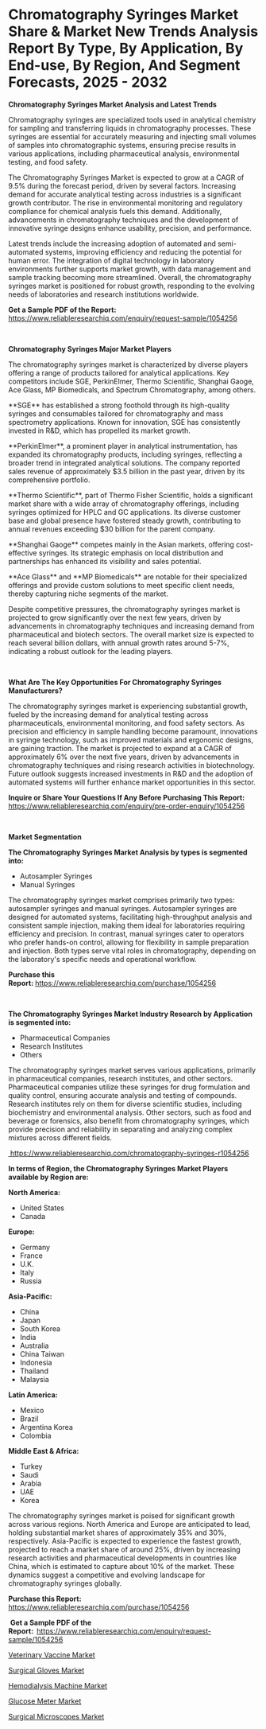 <p><h1>Chromatography Syringes Market Share & Market New Trends Analysis Report By Type, By Application, By End-use, By Region, And Segment Forecasts, 2025 - 2032</h1></p><p><strong>Chromatography Syringes Market Analysis and Latest Trends</strong></p>
<p><p>Chromatography syringes are specialized tools used in analytical chemistry for sampling and transferring liquids in chromatography processes. These syringes are essential for accurately measuring and injecting small volumes of samples into chromatographic systems, ensuring precise results in various applications, including pharmaceutical analysis, environmental testing, and food safety.</p><p>The Chromatography Syringes Market is expected to grow at a CAGR of 9.5% during the forecast period, driven by several factors. Increasing demand for accurate analytical testing across industries is a significant growth contributor. The rise in environmental monitoring and regulatory compliance for chemical analysis fuels this demand. Additionally, advancements in chromatography techniques and the development of innovative syringe designs enhance usability, precision, and performance.</p><p>Latest trends include the increasing adoption of automated and semi-automated systems, improving efficiency and reducing the potential for human error. The integration of digital technology in laboratory environments further supports market growth, with data management and sample tracking becoming more streamlined. Overall, the chromatography syringes market is positioned for robust growth, responding to the evolving needs of laboratories and research institutions worldwide.</p></p>
<p><strong>Get a Sample PDF of the Report:&nbsp;</strong> <a href="https://www.reliableresearchiq.com/enquiry/request-sample/1054256?utm_campaign=1141&utm_medium=2&utm_source=Github&utm_content=ia&utm_term=04032025&utm_id=chromatography-syringes">https://www.reliableresearchiq.com/enquiry/request-sample/1054256</a></p>
<p>&nbsp;</p>
<p><strong>Chromatography Syringes Major Market Players</strong></p>
<p><p>The chromatography syringes market is characterized by diverse players offering a range of products tailored for analytical applications. Key competitors include SGE, PerkinElmer, Thermo Scientific, Shanghai Gaoge, Ace Glass, MP Biomedicals, and Spectrum Chromatography, among others. </p><p>**SGE** has established a strong foothold through its high-quality syringes and consumables tailored for chromatography and mass spectrometry applications. Known for innovation, SGE has consistently invested in R&D, which has propelled its market growth. </p><p>**PerkinElmer**, a prominent player in analytical instrumentation, has expanded its chromatography products, including syringes, reflecting a broader trend in integrated analytical solutions. The company reported sales revenue of approximately $3.5 billion in the past year, driven by its comprehensive portfolio.</p><p>**Thermo Scientific**, part of Thermo Fisher Scientific, holds a significant market share with a wide array of chromatography offerings, including syringes optimized for HPLC and GC applications. Its diverse customer base and global presence have fostered steady growth, contributing to annual revenues exceeding $30 billion for the parent company.</p><p>**Shanghai Gaoge** competes mainly in the Asian markets, offering cost-effective syringes. Its strategic emphasis on local distribution and partnerships has enhanced its visibility and sales potential. </p><p>**Ace Glass** and **MP Biomedicals** are notable for their specialized offerings and provide custom solutions to meet specific client needs, thereby capturing niche segments of the market. </p><p>Despite competitive pressures, the chromatography syringes market is projected to grow significantly over the next few years, driven by advancements in chromatography techniques and increasing demand from pharmaceutical and biotech sectors. The overall market size is expected to reach several billion dollars, with annual growth rates around 5-7%, indicating a robust outlook for the leading players.</p></p>
<p>&nbsp;</p>
<p><strong>What Are The Key Opportunities For Chromatography Syringes Manufacturers?</strong></p>
<p><p>The chromatography syringes market is experiencing substantial growth, fueled by the increasing demand for analytical testing across pharmaceuticals, environmental monitoring, and food safety sectors. As precision and efficiency in sample handling become paramount, innovations in syringe technology, such as improved materials and ergonomic designs, are gaining traction. The market is projected to expand at a CAGR of approximately 6% over the next five years, driven by advancements in chromatography techniques and rising research activities in biotechnology. Future outlook suggests increased investments in R&D and the adoption of automated systems will further enhance market opportunities in this sector.</p></p>
<p><strong>Inquire or Share Your Questions If Any Before Purchasing This Report:</strong> <a href="https://www.reliableresearchiq.com/enquiry/pre-order-enquiry/1054256?utm_campaign=1141&utm_medium=2&utm_source=Github&utm_content=ia&utm_term=04032025&utm_id=chromatography-syringes">https://www.reliableresearchiq.com/enquiry/pre-order-enquiry/1054256</a></p>
<p>&nbsp;</p>
<p><strong>Market Segmentation</strong></p>
<p><strong>The Chromatography Syringes Market Analysis by types is segmented into:</strong></p>
<p><ul><li>Autosampler Syringes</li><li>Manual Syringes</li></ul></p>
<p><p>The chromatography syringes market comprises primarily two types: autosampler syringes and manual syringes. Autosampler syringes are designed for automated systems, facilitating high-throughput analysis and consistent sample injection, making them ideal for laboratories requiring efficiency and precision. In contrast, manual syringes cater to operators who prefer hands-on control, allowing for flexibility in sample preparation and injection. Both types serve vital roles in chromatography, depending on the laboratory's specific needs and operational workflow.</p></p>
<p><strong>Purchase this Report:&nbsp;</strong><a href="https://www.reliableresearchiq.com/purchase/1054256?utm_campaign=1141&utm_medium=2&utm_source=Github&utm_content=ia&utm_term=04032025&utm_id=chromatography-syringes">https://www.reliableresearchiq.com/purchase/1054256</a></p>
<p>&nbsp;</p>
<p><strong>The Chromatography Syringes Market Industry Research by Application is segmented into:</strong></p>
<p><ul><li>Pharmaceutical Companies</li><li>Research Institutes</li><li>Others</li></ul></p>
<p><p>The chromatography syringes market serves various applications, primarily in pharmaceutical companies, research institutes, and other sectors. Pharmaceutical companies utilize these syringes for drug formulation and quality control, ensuring accurate analysis and testing of compounds. Research institutes rely on them for diverse scientific studies, including biochemistry and environmental analysis. Other sectors, such as food and beverage or forensics, also benefit from chromatography syringes, which provide precision and reliability in separating and analyzing complex mixtures across different fields.</p></p>
<p><a href="https://www.reliableresearchiq.com/chromatography-syringes-r1054256?utm_campaign=1141&utm_medium=2&utm_source=Github&utm_content=ia&utm_term=04032025&utm_id=chromatography-syringes">&nbsp;https://www.reliableresearchiq.com/chromatography-syringes-r1054256</a></p>
<p><strong>In terms of Region, the Chromatography Syringes Market Players available by Region are:</strong></p>
<p>
    <p> <strong> North America: </strong>
        <ul>
            <li>United States</li>
            <li>Canada</li>
        </ul>
        </p> 
    <p> <strong> Europe: </strong>
        <ul>
            <li>Germany</li>
            <li>France</li>
            <li>U.K.</li>
            <li>Italy</li>
            <li>Russia</li>
        </ul>
        </p> 
    <p> <strong> Asia-Pacific: </strong>
        <ul>
            <li>China</li>
            <li>Japan</li>
            <li>South Korea</li>
            <li>India</li>
            <li>Australia</li>
            <li>China Taiwan</li>
            <li>Indonesia</li>
            <li>Thailand</li>
            <li>Malaysia</li>
        </ul>
        </p> 
    <p> <strong> Latin America: </strong>
        <ul>
            <li>Mexico</li>
            <li>Brazil</li>
            <li>Argentina Korea</li>
            <li>Colombia</li>
        </ul>
        </p> 
    <p> <strong> Middle East & Africa: </strong>
        <ul>
            <li>Turkey</li>
            <li>Saudi</li>
            <li>Arabia</li>
            <li>UAE</li>
            <li>Korea</li>
        </ul>
    </p>
    </p>
<p><p>The chromatography syringes market is poised for significant growth across various regions. North America and Europe are anticipated to lead, holding substantial market shares of approximately 35% and 30%, respectively. Asia-Pacific is expected to experience the fastest growth, projected to reach a market share of around 25%, driven by increasing research activities and pharmaceutical developments in countries like China, which is estimated to capture about 10% of the market. These dynamics suggest a competitive and evolving landscape for chromatography syringes globally.</p></p>
<p><strong>Purchase this Report: </strong><a href="https://www.reliableresearchiq.com/purchase/1054256?utm_campaign=1141&utm_medium=2&utm_source=Github&utm_content=ia&utm_term=04032025&utm_id=chromatography-syringes">https://www.reliableresearchiq.com/purchase/1054256</a></p>
<p>&nbsp;<strong>Get a Sample PDF of the Report:&nbsp;&nbsp;</strong><a href="https://www.reliableresearchiq.com/enquiry/request-sample/1054256?utm_campaign=1141&utm_medium=2&utm_source=Github&utm_content=ia&utm_term=04032025&utm_id=chromatography-syringes">https://www.reliableresearchiq.com/enquiry/request-sample/1054256</a></p>
<p><strong></strong></p>
<p><p><a href="https://github.com/cernkomlkawi/Market-Research-Report-List-1/blob/main/veterinary-vaccine-market.md?utm_campaign=1141&utm_medium=2&utm_source=Github&utm_content=ia&utm_term=04032025&utm_id=chromatography-syringes">Veterinary Vaccine Market</a></p><p><a href="https://github.com/gavalegeyndt26/Market-Research-Report-List-1/blob/main/surgical-gloves-market.md?utm_campaign=1141&utm_medium=2&utm_source=Github&utm_content=ia&utm_term=04032025&utm_id=chromatography-syringes">Surgical Gloves Market</a></p><p><a href="https://github.com/bullewantyfw/Market-Research-Report-List-1/blob/main/hemodialysis-machine-market.md?utm_campaign=1141&utm_medium=2&utm_source=Github&utm_content=ia&utm_term=04032025&utm_id=chromatography-syringes">Hemodialysis Machine Market</a></p><p><a href="https://github.com/abuegalawixo/Market-Research-Report-List-1/blob/main/glucose-meter-market.md?utm_campaign=1141&utm_medium=2&utm_source=Github&utm_content=ia&utm_term=04032025&utm_id=chromatography-syringes">Glucose Meter Market</a></p><p><a href="https://github.com/boonegoicks7/Market-Research-Report-List-1/blob/main/surgical-microscopes-market.md?utm_campaign=1141&utm_medium=2&utm_source=Github&utm_content=ia&utm_term=04032025&utm_id=chromatography-syringes">Surgical Microscopes Market</a></p></p>